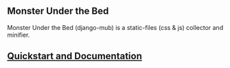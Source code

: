 Monster Under the Bed
---------------------

Monster Under the Bed (django-mub) is a static-files (css &amp; js) collector and minifier.

## [Quickstart and Documentation](http://brant.github.io/django-mub/)
